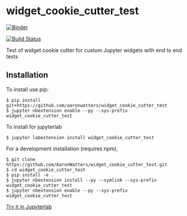 widget_cookie_cutter_test
===============================

[![Binder](https://mybinder.org/badge.svg)](https://mybinder.org/v2/gh/AaronWatters/widget_cookie_cutter_test/master?filepath=test.ipynb)

[![Build Status](https://travis-ci.org/AaronWatters/widget_cookie_cutter_test.svg?branch=master)](https://travis-ci.org/AaronWatters/widget_cookie_cutter_test)

Test of widget cookie cutter for custom Jupyter widgets with end to end tests

Installation
------------

To install use pip:

    $ pip install git+https://github.com/aaronwatters/widget_cookie_cutter_test
    $ jupyter nbextension enable --py --sys-prefix widget_cookie_cutter_test

To install for jupyterlab

    $ jupyter labextension install widget_cookie_cutter_test

For a development installation (requires npm),

    $ git clone https://github.com/AaronWatters/widget_cookie_cutter_test.git
    $ cd widget_cookie_cutter_test
    $ pip install -e .
    $ jupyter nbextension install --py --symlink --sys-prefix widget_cookie_cutter_test
    $ jupyter nbextension enable --py --sys-prefix widget_cookie_cutter_test

<a href="https://mybinder.org/v2/gh/AaronWatters/widget_cookie_cutter_test/master?urlpath=lab/tree/test.ipynb">
Try it in Jupyterlab</a>

